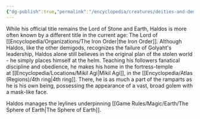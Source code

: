 ```yaml
---
{"dg-publish":true,"permalink":"/encyclopedia/creatures/deities-and-demigods/haldos/"}
---
```


While his official title remains the Lord of Stone and Earth, Haldos is more often known by a different title in the current age: The Lord of [[Encyclopedia/Organizations/The Iron Order\|the Iron Order]]. Although Haldos, like the other demigods, recognizes the failure of Golyaht's leadership, Haldos alone still believes in the original plan of the stolen world - he simply places himself at the helm. Teaching his followers fanatical discipline and obedience, he makes his home in the fortress-temple at [[Encyclopedia/Locations/Mikil Agi\|Mikil Agi]], in the [[Encyclopedia/Atlas (Regions)/4th ring\|4th ring]]. There, he is as much a part of the ramparts as he is his own being, possessing the appearance of a vast, broad golem with a mask-like face.

Haldos manages the leylines underpinning [[Game Rules/Magic/Earth/The Sphere of Earth\|The Sphere of Earth]].